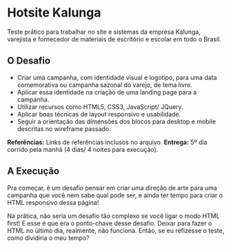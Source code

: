 # Hotsite Kalunga

Teste prático para trabalhar no site e sistemas da empresa Kalunga, varejista e fornecedor de materiais de escritório e escolar em todo o Brasil.

## O Desafio

* Criar uma campanha, com identidade visual e logotipo, para uma data comemorativa ou campanha sazonal do varejo, de tema livre.
* Aplicar essa identidade na criação de uma landing page para a campanha.
* Utilizar recursos como HTML5, CSS3, JavaScript/ JQuery.
* Aplicar boas técnicas de layout responsivo e usabilidade.
* Seguir a orientação das dimensões dos blocos para desktop e mobile descritas no wireframe passado.

**Referências:** Links de referências inclusos no arquivo.
**Entrega:** 5º dia corrido pela manhã (4 dias/ 4 noites para execução).

## A Execução

Pra começar, é um desafio pensar em criar uma direção de arte para uma campanha que você nem sabe qual pode ser, e ainda ter tempo para criar o HTML responsivo dessa página!

Na prática, não seria um desafio tão complexo se você ligar o modo HTML first! E esse é que era o ponto-chave desse desafio.
Deixar para fazer o HTML no último dia, realmente, não funciona. Então, se eu refizesse o teste, como dividiria o meu tempo?

